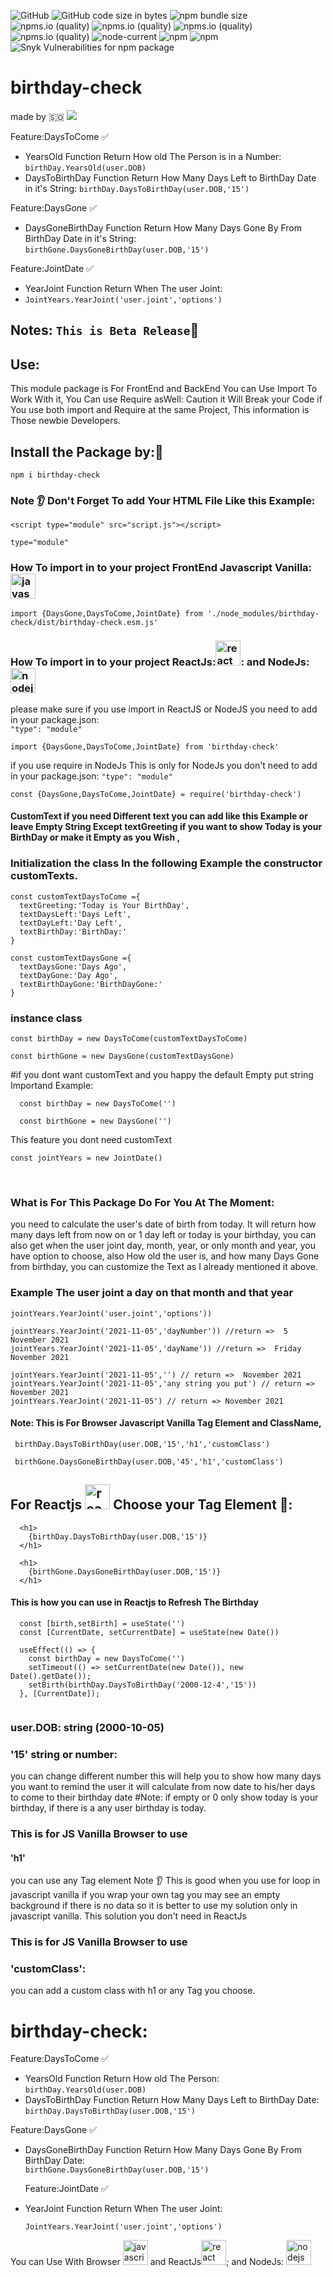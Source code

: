 ![GitHub](https://img.shields.io/github/license/jamaaldev/birthday-check?style=for-the-badge)
![GitHub code size in bytes](https://img.shields.io/github/languages/code-size/jamaaldev/birthday-check?style=for-the-badge)
![npm bundle size](https://img.shields.io/bundlephobia/min/birthday-check?style=for-the-badge)
![npms.io (quality)](https://img.shields.io/npms-io/quality-score/birthday-check?style=for-the-badge)
![npms.io (quality)](https://img.shields.io/npms-io/maintenance-score/birthday-check?style=for-the-badge)
![npms.io (quality)](https://img.shields.io/npms-io/popularity-score/birthday-check?style=for-the-badge)
![npms.io (quality)](https://img.shields.io/npms-io/final-score/birthday-check?style=for-the-badge)
![node-current](https://img.shields.io/node/v/birthday-check?style=for-the-badge)
![npm](https://img.shields.io/npm/dm/birthday-check?style=for-the-badge)
![npm](https://img.shields.io/npm/v/birthday-check?style=for-the-badge)
![Snyk Vulnerabilities for npm package](https://img.shields.io/snyk/vulnerabilities/npm/birthday-check?style=for-the-badge)
# birthday-check
made by :somalia: 
![](https://github.com/jamaaldev/DesktopFiles/blob/1e9d00e9bb9536a9903ced9d263ab46aa2c4e199/HD%20Banner%20(2).jpeg?raw=true?raw=trues=400)

Feature:DaysToCome :white_check_mark:<br>
* YearsOld Function Return How old The Person is in a Number:
`
birthDay.YearsOld(user.DOB)
`
* DaysToBirthDay Function Return How Many Days Left to BirthDay Date in it's String:
  `
  birthDay.DaysToBirthDay(user.DOB,'15')
  `<br>

Feature:DaysGone :white_check_mark:
* DaysGoneBirthDay Function Return How Many Days Gone By From BirthDay Date in it's String:<br>
  `
  birthGone.DaysGoneBirthDay(user.DOB,'15')
  `<br>

Feature:JointDate :white_check_mark:
* YearJoint Function Return When The user Joint:<br>
* 
  `
  JointYears.YearJoint('user.joint','options')
  `

## Notes: `This is Beta Release`:mega:

 ## Use:<br> 
This module package is For FrontEnd and BackEnd You can Use Import To Work With it, You Can use Require asWell:  Caution it Will Break your Code if You use both import and Require at the same Project,  This information is Those newbie Developers. 

## Install the Package by::blossom:
```
npm i birthday-check 
```
### Note :ear: Don't Forget To add Your HTML File Like this Example:<br>
```   
<script type="module" src="script.js"></script>
```

```
type="module"
```
### How To import in to your project FrontEnd Javascript Vanilla: <img src="https://raw.githubusercontent.com/devicons/devicon/master/icons/javascript/javascript-original.svg" alt="javascript" width="40" height="40"/><br>

```
import {DaysGone,DaysToCome,JointDate} from './node_modules/birthday-check/dist/birthday-check.esm.js'
```

### How To import in to your project ReactJs:<img src="https://raw.githubusercontent.com/devicons/devicon/master/icons/react/react-original-wordmark.svg" alt="react" width="40" height="40"/>: and NodeJs: <img src="https://raw.githubusercontent.com/devicons/devicon/master/icons/nodejs/nodejs-original-wordmark.svg" alt="nodejs" width="40" height="40"/><br>

please make sure if you use import in ReactJS or NodeJS  you need to add in your package.json:<br> `"type": "module"`
```
import {DaysGone,DaysToCome,JointDate} from 'birthday-check'
```
if you use require in NodeJs This is only for NodeJs you don't need to add in your package.json: `"type": "module"`<br>

```
const {DaysGone,DaysToCome,JointDate} = require('birthday-check')
```

#### CustomText if you need Different text you can add like this Example or leave Empty String Except textGreeting if you want to show Today is your BirthDay or make it Empty as you Wish ,

### Initialization the class In the following Example the constructor customTexts.

```
const customTextDaysToCome ={
  textGreeting:'Today is Your BirthDay',
  textDaysLeft:'Days Left',
  textDayLeft:'Day Left',
  textBirthDay:'BirthDay:'
}
```
```
const customTextDaysGone ={
  textDaysGone:'Days Ago',
  textDayGone:'Day Ago',
  textBirthDayGone:'BirthDayGone:'
}
```
### instance class 
```
const birthDay = new DaysToCome(customTextDaysToCome)
```
```
const birthGone = new DaysGone(customTextDaysGone)
```
#if you dont want customText and you happy the default Empty put string Importand Example:<br>

```
  const birthDay = new DaysToCome('')
```
```
  const birthGone = new DaysGone('')
```
This feature you dont need customText
```
const jointYears = new JointDate()
```
<br>

### What is For This Package Do For You At The Moment:<br>
 you need to calculate the user's date of birth from today. It will return how many days left from now on or 1 day left or today is your birthday, you can also get when the user joint day, month, year, or only month and year, you have option to choose, also How old the user is, and how many Days Gone from birthday, you can customize the Text as I already mentioned it above.<br>


### Example The user joint a day on that month and that year
```
jointYears.YearJoint('user.joint','options'))

jointYears.YearJoint('2021-11-05','dayNumber')) //return =>  5 November 2021
jointYears.YearJoint('2021-11-05','dayName')) //return =>  Friday November 2021

jointYears.YearJoint('2021-11-05','') // return =>  November 2021
jointYears.YearJoint('2021-11-05','any string you put') // return =>  November 2021
jointYears.YearJoint('2021-11-05') // return => November 2021

```
#### Note: This is For Browser Javascript Vanilla Tag Element and ClassName,

```
 birthDay.DaysToBirthDay(user.DOB,'15','h1','customClass')
```
```
 birthGone.DaysGoneBirthDay(user.DOB,'45','h1','customClass')
```
## For Reactjs <img src="https://raw.githubusercontent.com/devicons/devicon/master/icons/react/react-original-wordmark.svg" alt="react" width="40" height="40"/> Choose your Tag Element 🎉:<br> 

```
  <h1>
    {birthDay.DaysToBirthDay(user.DOB,'15')}
  </h1>

```
```
  <h1>
    {birthGone.DaysGoneBirthDay(user.DOB,'15')}
  </h1>

```
#### This is how you can use in Reactjs to Refresh The Birthday

```
  const [birth,setBirth] = useState('')
  const [CurrentDate, setCurrentDate] = useState(new Date())
  
  useEffect(() => {
    const birthDay = new DaysToCome('')
    setTimeout(() => setCurrentDate(new Date()), new Date().getDate());
    setBirth(birthDay.DaysToBirthDay('2000-12-4','15'))
  }, [CurrentDate]);


```

### user.DOB: string (2000-10-05)<br>

### '15' string or number:<br>
you can change different number this will help you to show how many days you want to remind the user it will calculate from now date to his/her days to come to their birthday date #Note: if empty or 0 only show today is your birthday, if there is a any user birthday is today.<br>

### This is for JS Vanilla Browser to use
#### 'h1' <br>
you can use any Tag element Note :ear: This is good when you use for loop in javascript vanilla if you wrap your own tag you may see an empty background if there is no data so it is better to use my solution only in javascript vanilla. This solution you don't need in ReactJs 
### This is for JS Vanilla Browser to use
### 'customClass': <br>
you can add a custom class with h1 or any Tag you choose.<br>

# birthday-check:<br>
Feature:DaysToCome :white_check_mark:<br>
* YearsOld Function Return How old The Person:
`
birthDay.YearsOld(user.DOB)
`
* DaysToBirthDay Function Return How Many Days Left to BirthDay Date:<br>
  `
  birthDay.DaysToBirthDay(user.DOB,'15')
  `<br>
  
Feature:DaysGone :white_check_mark:
* DaysGoneBirthDay Function Return How Many Days Gone By From BirthDay Date:<br>
  `
  birthGone.DaysGoneBirthDay(user.DOB,'15')
  ` <br>

  Feature:JointDate :white_check_mark:
* YearJoint Function Return When The user Joint:<br>
  
  `
  JointYears.YearJoint('user.joint','options')
  `

You can Use With Browser <img src="https://raw.githubusercontent.com/devicons/devicon/master/icons/javascript/javascript-original.svg" alt="javascript" width="40" height="40"/> and ReactJs<img src="https://raw.githubusercontent.com/devicons/devicon/master/icons/react/react-original-wordmark.svg" alt="react" width="40" height="40"/>; and NodeJs: <img src="https://raw.githubusercontent.com/devicons/devicon/master/icons/nodejs/nodejs-original-wordmark.svg" alt="nodejs" width="40" height="40"/><br>

